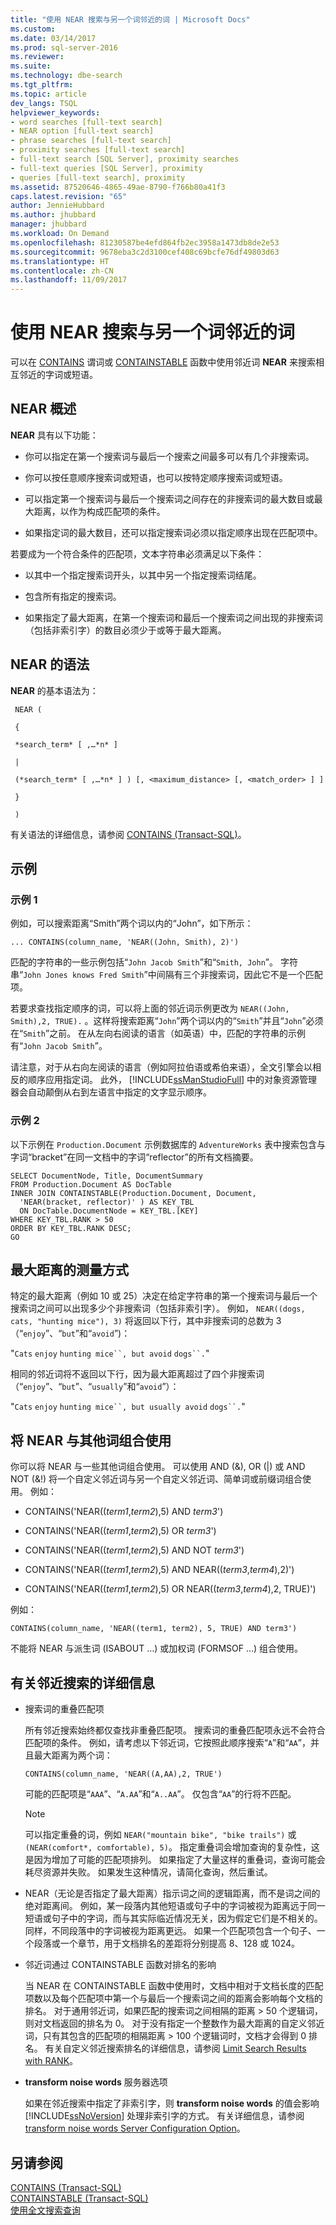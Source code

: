 ```yaml
---
title: "使用 NEAR 搜索与另一个词邻近的词 | Microsoft Docs"
ms.custom: 
ms.date: 03/14/2017
ms.prod: sql-server-2016
ms.reviewer: 
ms.suite: 
ms.technology: dbe-search
ms.tgt_pltfrm: 
ms.topic: article
dev_langs: TSQL
helpviewer_keywords:
- word searches [full-text search]
- NEAR option [full-text search]
- phrase searches [full-text search]
- proximity searches [full-text search]
- full-text search [SQL Server], proximity searches
- full-text queries [SQL Server], proximity
- queries [full-text search], proximity
ms.assetid: 87520646-4865-49ae-8790-f766b80a41f3
caps.latest.revision: "65"
author: JennieHubbard
ms.author: jhubbard
manager: jhubbard
ms.workload: On Demand
ms.openlocfilehash: 81230587be4efd864fb2ec3958a1473db8de2e53
ms.sourcegitcommit: 9678eba3c2d3100cef408c69bcfe76df49803d63
ms.translationtype: HT
ms.contentlocale: zh-CN
ms.lasthandoff: 11/09/2017
---
```

# <a name="search-for-words-close-to-another-word-with-near"></a>使用 NEAR 搜索与另一个词邻近的词
  可以在 [CONTAINS](../../t-sql/queries/contains-transact-sql.md) 谓词或 [CONTAINSTABLE](../../relational-databases/system-functions/containstable-transact-sql.md) 函数中使用邻近词 **NEAR** 来搜索相互邻近的字词或短语。 
  
##  <a name="Custom_NEAR"></a> NEAR 概述  
**NEAR** 具有以下功能：  
-   你可以指定在第一个搜索词与最后一个搜索之间最多可以有几个非搜索词。

-   你可以按任意顺序搜索词或短语，也可以按特定顺序搜索词或短语。
  
-   可以指定第一个搜索词与最后一个搜索词之间存在的非搜索词的最大数目或最大距离，以作为构成匹配项的条件。  

-   如果指定词的最大数目，还可以指定搜索词必须以指定顺序出现在匹配项中。

 
 若要成为一个符合条件的匹配项，文本字符串必须满足以下条件：  
  
-   以其中一个指定搜索词开头，以其中另一个指定搜索词结尾。  
  
-   包含所有指定的搜索词。  
  
-   如果指定了最大距离，在第一个搜索词和最后一个搜索词之间出现的非搜索词（包括非索引字）的数目必须少于或等于最大距离。  
  
## <a name="syntax-of-near"></a>NEAR 的语法
**NEAR** 的基本语法为：  

``` 
 NEAR (  
  
 {  
  
 *search_term* [ ,…*n* ]  
  
 |  
  
 (*search_term* [ ,…*n* ] ) [, <maximum_distance> [, <match_order> ] ]  
  
 }  
  
 )  
```

有关语法的详细信息，请参阅 [CONTAINS &#40;Transact-SQL&#41;](../../t-sql/queries/contains-transact-sql.md)。  

## <a name="examples"></a>示例
### <a name="example-1"></a>示例 1
 例如，可以搜索距离“Smith”两个词以内的“John”，如下所示：  
  
```tsql
... CONTAINS(column_name, 'NEAR((John, Smith), 2)')
```  
  
 匹配的字符串的一些示例包括“`John Jacob Smith`”和“`Smith, John`”。 字符串“`John Jones knows Fred Smith`”中间隔有三个非搜索词，因此它不是一个匹配项。  
  
 若要求查找指定顺序的词，可以将上面的邻近词示例更改为 `NEAR((John, Smith),2, TRUE).` 。这样将搜索距离“`John`”两个词以内的“`Smith`”并且“`John`”必须在“`Smith`”之前。 在从左向右阅读的语言（如英语）中，匹配的字符串的示例有“`John Jacob Smith`”。  
  
 请注意，对于从右向左阅读的语言（例如阿拉伯语或希伯来语），全文引擎会以相反的顺序应用指定词。 此外， [!INCLUDE[ssManStudioFull](../../includes/ssmanstudiofull-md.md)] 中的对象资源管理器会自动颠倒从右到左语言中指定的文字显示顺序。   

### <a name="example-2"></a>示例 2
 以下示例在 `Production.Document` 示例数据库的 `AdventureWorks` 表中搜索包含与字词“bracket”在同一文档中的字词“reflector”的所有文档摘要。  
  
```tsql
SELECT DocumentNode, Title, DocumentSummary  
FROM Production.Document AS DocTable   
INNER JOIN CONTAINSTABLE(Production.Document, Document,  
  'NEAR(bracket, reflector)' ) AS KEY_TBL  
  ON DocTable.DocumentNode = KEY_TBL.[KEY]  
WHERE KEY_TBL.RANK > 50  
ORDER BY KEY_TBL.RANK DESC;  
GO  
``` 
 
## <a name="how-maximum-distance-is-measured"></a>最大距离的测量方式  
 特定的最大距离（例如 10 或 25）决定在给定字符串的第一个搜索词与最后一个搜索词之间可以出现多少个非搜索词（包括非索引字）。 例如， `NEAR((dogs, cats, "hunting mice"), 3)` 将返回以下行，其中非搜索词的总数为 3（“`enjoy`”、“`but`”和“`avoid`”)：  
  
 "`Cats` `enjoy` `hunting mice``, but avoid` `dogs``.`"  
  
 相同的邻近词将不返回以下行，因为最大距离超过了四个非搜索词（“`enjoy`”、“`but`”、“`usually`”和“`avoid`”）：  
  
 "`Cats` `enjoy` `hunting mice``, but usually avoid` `dogs``.`"  
  
## <a name="combine-near-with-other-terms"></a>将 NEAR 与其他词组合使用  
 你可以将 NEAR 与一些其他词组合使用。 可以使用 AND (&), OR (|) 或 AND NOT (&!) 将一个自定义邻近词与另一个自定义邻近词、简单词或前缀词组合使用。 例如：  
  
-   CONTAINS('NEAR((*term1*,*term2*),5) AND *term3*')  
  
-   CONTAINS('NEAR((*term1*,*term2*),5) OR *term3*')  
  
-   CONTAINS('NEAR((*term1*,*term2*),5) AND NOT *term3*')  
  
-   CONTAINS('NEAR((*term1*,*term2*),5) AND NEAR((*term3*,*term4*),2)')  
  
-   CONTAINS('NEAR((*term1*,*term2*),5) OR NEAR((*term3*,*term4*),2, TRUE)')  
  
 例如：  
  
```  
CONTAINS(column_name, 'NEAR((term1, term2), 5, TRUE) AND term3')  
```  
  
 不能将 NEAR 与派生词 (ISABOUT …) 或加权词 (FORMSOF …) 组合使用。  
  
##  <a name="Additional_Considerations"></a> 有关邻近搜索的详细信息  
   
-   搜索词的重叠匹配项  
  
     所有邻近搜索始终都仅查找非重叠匹配项。 搜索词的重叠匹配项永远不会符合匹配项的条件。 例如，请考虑以下邻近词，它按照此顺序搜索“`A`”和“`AA`”，并且最大距离为两个词：  
  
    ```  
    CONTAINS(column_name, 'NEAR((A,AA),2, TRUE')  
    ```  
  
     可能的匹配项是“`AAA`”、“`A.AA`”和“`A..AA`”。 仅包含“`AA`”的行将不匹配。  
  
    > [!NOTE]  
    >  可以指定重叠的词，例如 `NEAR("mountain bike", "bike trails")` 或 `(NEAR(comfort*, comfortable), 5)`。 指定重叠词会增加查询的复杂性，这是因为增加了可能的匹配项排列。 如果指定了大量这样的重叠词，查询可能会耗尽资源并失败。 如果发生这种情况，请简化查询，然后重试。  
  
-   NEAR（无论是否指定了最大距离）指示词之间的逻辑距离，而不是词之间的绝对距离间。 例如，某一段落内其他短语或句子中的字词被视为距离远于同一短语或句子中的字词，而与其实际临近情况无关，因为假定它们是不相关的。 同样，不同段落中的字词被视为距离更远。 如果一个匹配项包含一个句子、一个段落或一个章节，用于文档排名的差距将分别提高 8、128 或 1024。  
  
-   邻近词通过 CONTAINSTABLE 函数对排名的影响  
  
    当 NEAR 在 CONTAINSTABLE 函数中使用时，文档中相对于文档长度的匹配项数以及每个匹配项中第一个与最后一个搜索词之间的距离会影响每个文档的排名。 对于通用邻近词，如果匹配的搜索词之间相隔的距离 > 50 个逻辑词，则对文档返回的排名为 0。 对于没有指定一个整数作为最大距离的自定义邻近词，只有其包含的匹配项的相隔距离 > 100 个逻辑词时，文档才会得到 0 排名。 有关自定义邻近搜索排名的详细信息，请参阅 [Limit Search Results with RANK](../../relational-databases/search/limit-search-results-with-rank.md)。  
  
-   **transform noise words** 服务器选项  
  
     如果在邻近搜索中指定了非索引字，则 **transform noise words** 的值会影响 [!INCLUDE[ssNoVersion](../../includes/ssnoversion-md.md)] 处理非索引字的方式。 有关详细信息，请参阅 [transform noise words Server Configuration Option](../../database-engine/configure-windows/transform-noise-words-server-configuration-option.md)。   
  
## <a name="see-also"></a>另请参阅  
 [CONTAINS (Transact-SQL)](../../t-sql/queries/contains-transact-sql.md)  
 [CONTAINSTABLE (Transact-SQL)](../../relational-databases/system-functions/containstable-transact-sql.md)   
 [使用全文搜索查询](../../relational-databases/search/query-with-full-text-search.md)   
